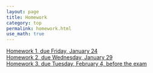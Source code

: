 ```yaml
---
layout: page
title: Homework
category: top
permalink: homework.html
use_math: true
---
```


<a href="hw/hw1.pdf">Homework 1, due Friday, January 24</a><br>
<a href="hw/homework2-2020.pdf">Homework 2, due Wednesday, January 29</a><br>
<a href="hw/homework3-2020.pdf">Homework 3, due Tuesday, February 4, before the exam</a><br>
